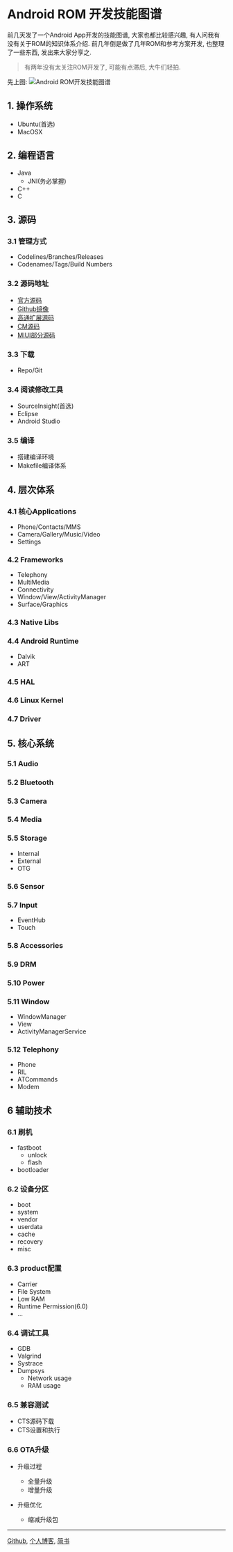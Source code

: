 # Android ROM 开发技能图谱

前几天发了一个Android App开发的技能图谱, 大家也都比较感兴趣, 有人问我有没有关于ROM的知识体系介绍. 前几年倒是做了几年ROM和参考方案开发, 也整理了一些东西, 发出来大家分享之.

> 有两年没有太关注ROM开发了, 可能有点滞后, 大牛们轻拍.

先上图:
![Android ROM开发技能图谱](media/14703191344210/Android%20ROM%E5%BC%80%E5%8F%91%E6%8A%80%E8%83%BD%E5%9B%BE%E8%B0%B1.png)


## 1. 操作系统

* Ubuntu(首选)
* MacOSX

## 2. 编程语言

* Java
    * JNI(务必掌握)
* C++
* C

## 3. 源码

### 3.1 管理方式

* Codelines/Branches/Releases
* Codenames/Tags/Build Numbers

### 3.2 源码地址

* [官方源码](https://android.googlesource.com)
* [Github镜像](https://github.com/android)
* [高通扩展源码](https://www.codeaurora.org/projects/all-active-projects/android-msm)
* [CM源码](https://github.com/cyanogenmod)
* [MIUI部分源码](https://github.com/MiCode)

### 3.3 下载

* Repo/Git

### 3.4 阅读修改工具

* SourceInsight(首选)
* Eclipse
* Android Studio

### 3.5 编译

* 搭建编译环境
* Makefile编译体系

## 4. 层次体系

### 4.1 核心Applications

* Phone/Contacts/MMS
* Camera/Gallery/Music/Video
* Settings

### 4.2 Frameworks

* Telephony
* MultiMedia
* Connectivity
* Window/View/ActivityManager
* Surface/Graphics

### 4.3 Native Libs

### 4.4 Android Runtime

* Dalvik
* ART

### 4.5 HAL

### 4.6 Linux Kernel

### 4.7 Driver

## 5. 核心系统

### 5.1 Audio

### 5.2 Bluetooth

### 5.3 Camera

### 5.4 Media

### 5.5 Storage

* Internal
* External
* OTG

### 5.6 Sensor

### 5.7 Input

* EventHub
* Touch

### 5.8 Accessories

### 5.9 DRM

### 5.10 Power

### 5.11 Window

* WindowManager
* View
* ActivityManagerService

### 5.12 Telephony

* Phone
* RIL
* ATCommands
* Modem

## 6 辅助技术
### 6.1 刷机
* fastboot
    * unlock
    * flash
* bootloader

### 6.2 设备分区

* boot
* system
* vendor
* userdata
* cache
* recovery
* misc

### 6.3 product配置

* Carrier
* File System
* Low RAM
* Runtime Permission(6.0)
* ...

### 6.4 调试工具

* GDB
* Valgrind
* Systrace
* Dumpsys
    * Network usage
    * RAM usage

### 6.5 兼容测试

* CTS源码下载
* CTS设置和执行

### 6.6 OTA升级

* 升级过程
    * 全量升级
    * 增量升级

* 升级优化
    * 缩减升级包

------
[Github](https://github.com/mingjunli), [个人博客](www.lmj.wiki), [简书](http://www.jianshu.com/users/bc1dacc65fae)







